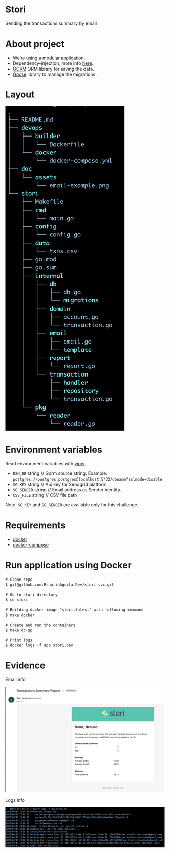 # Stori

Sending the transactions summary by email

# About project
- We're using a modular application.
- Dependency-injection, more info [here](https://github.com/alecthomas/inject).
- [GORM](https://gorm.io/docs/) ORM library for saving the data.
- [Goose](https://pressly.github.io/goose/) library to manage the migrations.

# Layout
![Drag Racing](doc/assets/layout.png)
# Environment variables
Read environment variables with [viper](github.com/spf13/viper).

* `DSN_DB`    string  // Gorm source string. Example: `postgres://postgres:postgres@localhost:5432/dbname?sslmode=disable`
* `SG_KEY`    string  // Api key for Sendgrid platform
* `SG_SENDER` string  // Email address as Sender identity.
* `CSV_FILE`  string  // CSV file path

Note: `SG_KEY` and `SG_SENDER`  are available only for this challenge.

# Requirements

* [docker](https://www.docker.com/)
* [docker-compose](https://docs.docker.com/compose/)

# Run application using Docker

```shell
# Clone repo
$ git@github.com:BraulioAguilarDev/stori-svc.git

# Go to stori directory
$ cd stori

# Building docker image "stori:latest" with following command
$ make docker

# Create and run the containers
$ make dc-up

# Print logs
$ docker logs -f app.stori.dev
```

# Evidence

Email info

![Drag Racing](doc/assets/email-example.png)

Logs info

![Drag Racing](doc/assets/logs.png)